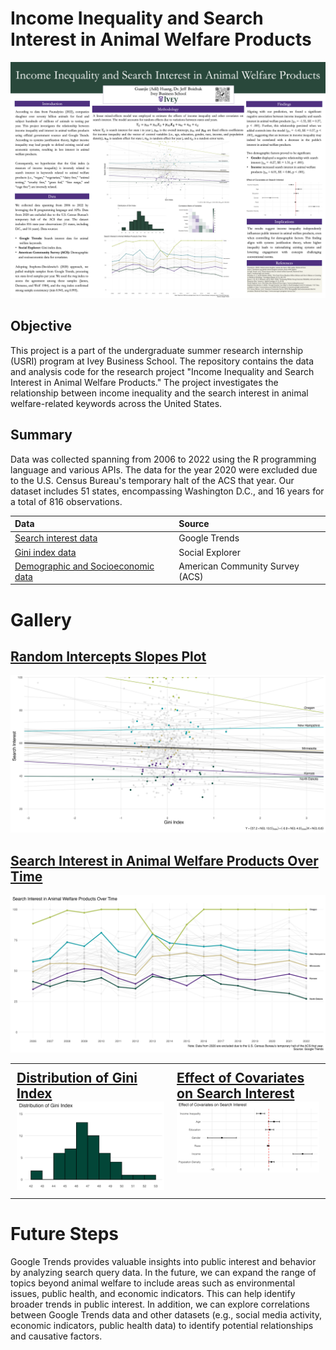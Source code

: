 # Income Inequality and Search Interest in Animal Welfare Products
![plot](./poster/USRI%20Poster.png)

## Objective
This project is a part of the undergraduate summer research internship (USRI) program at Ivey Business School. The repository contains the data and analysis code for the research project "Income Inequality and Search Interest in Animal Welfare Products." The project investigates the relationship between income inequality and the search interest in animal welfare-related keywords across the United States.

## Summary
Data was collected spanning from 2006 to 2022 using the R programming language and various APIs. The data for the year 2020 were excluded due to the U.S. Census Bureau's temporary halt of the ACS that year. Our dataset includes 51 states, encompassing Washington D.C., and 16 years for a total of 816 observations.

| **Data**                                    | **Source**                |
|:---------------------------------------------|:--------------------------|
| [Search interest data](https://trends.google.com/)                         | Google Trends             |
| [Gini index data](https://www.socialexplorer.com/)                              | Social Explorer           |
| [Demographic and Socioeconomic data](https://www.census.gov/programs-surveys/acs)           | American Community Survey (ACS) |

# Gallery

## [Random Intercepts Slopes Plot](./graphs)

![plot](./graphs/08_Random_Intercepts_Slopes_Plot.png)

## [Search Interest in Animal Welfare Products Over Time](./graphs)

![plot](./graphs/02_Trend_of_Search_Interest.png)

<table style="border-collapse: collapse; width: 100%; table-layout: fixed;">
  <tr>
    <td style="border: none; vertical-align: top; padding: 10px;">
      <h2 style="margin: 0;"><a href="./graphs">Distribution of Gini Index</a></h2>
      <img src="./graphs/05_Distribution_of_Gini_Index.png" alt="plot" style="width:100%;"/>
    </td>
    <td style="border: none; vertical-align: top; padding: 10px;">
      <h2 style="margin: 0;"><a href="./graphs">Effect of Covariates on Search Interest</a></h2>
      <img src="./graphs/04_Coefficient_Plot_of_Covariates.png" alt="plot" style="width:100%;"/>
    </td>
  </tr>
</table>

# Future Steps
Google Trends provides valuable insights into public interest and behavior by analyzing search query data. In the future, we can expand the range of topics beyond animal welfare to include areas such as environmental issues, public health, and economic indicators. This can help identify broader trends in public interest. In addition, we can explore correlations between Google Trends data and other datasets (e.g., social media activity, economic indicators, public health data) to identify potential relationships and causative factors.
